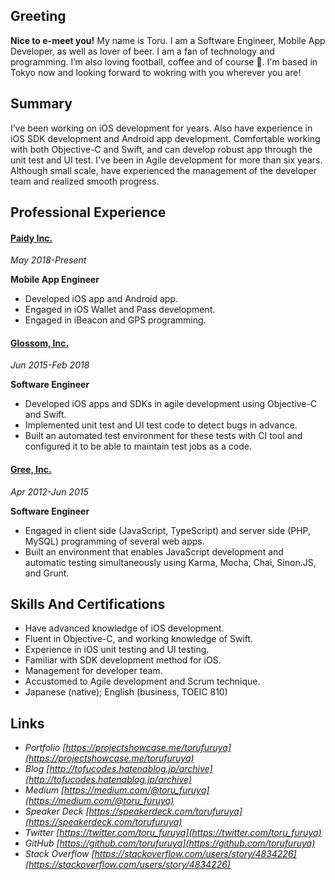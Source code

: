 ## Greeting

**Nice to e-meet you!** My name is Toru. I am a Software Engineer, Mobile App Developer, as well as lover of beer. I am a fan of technology and programming. I’m also loving football, coffee and of course 🍣. I'm based in Tokyo now and looking forward to wokring with you wherever you are!

## Summary

I’ve been working on iOS development for years. Also have experience in iOS SDK development and Android app development. Comfortable working with both Objective-C and Swift, and can develop robust app through the unit test and UI test.
I've been in Agile development for more than six years. Although small scale, have experienced the management of the developer team and realized smooth progress.

## Professional Experience

#### [Paidy Inc.](https://engineering.paidy.com/)

_May 2018-Present_

__Mobile App Engineer__

- Developed iOS app and Android app.
- Engaged in iOS Wallet and Pass development.
- Engaged in iBeacon and GPS programming.

#### [Glossom, Inc.](https://www.glossom.co.jp/)

_Jun 2015-Feb 2018_

__Software Engineer__

- Developed iOS apps and SDKs in agile development using Objective-C and Swift.
- Implemented unit test and UI test code to detect bugs in advance.
- Built an automated test environment for these tests with CI tool and configured it to be able to maintain test jobs as a code.

#### [Gree, Inc.](http://corp.gree.net/jp/en/)

_Apr 2012-Jun 2015_

__Software Engineer__

- Engaged in client side (JavaScript, TypeScript) and server side (PHP, MySQL) programming of several web apps.
- Built an environment that enables JavaScript development and automatic testing simultaneously using Karma, Mocha, Chai, Sinon.JS, and Grunt.

## Skills And Certifications

- Have advanced knowledge of iOS development.
- Fluent in Objective-C, and working knowledge of Swift.
- Experience in iOS unit testing and UI testing.
- Familiar with SDK development method for iOS.
- Management for developer team.
- Accustomed to Agile development and Scrum technique.
- Japanese (native); English (business, TOEIC 810)

## Links

- _Portfolio_ _[https://projectshowcase.me/torufuruya](https://projectshowcase.me/torufuruya)_
- _Blog_ _[http://tofucodes.hatenablog.jp/archive](http://tofucodes.hatenablog.jp/archive)_
- _Medium_ _[https://medium.com/@toru_furuya](https://medium.com/@toru_furuya)_
- _Speaker Deck_ _[https://speakerdeck.com/torufuruya](https://speakerdeck.com/torufuruya)_
- _Twitter_ _[https://twitter.com/toru_furuya](https://twitter.com/toru_furuya)_
- _GitHub_ _[https://github.com/torufuruya](https://github.com/torufuruya)_
- _Stack Overflow_ _[https://stackoverflow.com/users/story/4834226](https://stackoverflow.com/users/story/4834226)_
